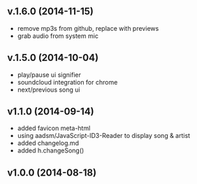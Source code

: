 v.1.6.0 (2014-11-15)
--------------------
- remove mp3s from github, replace with previews
- grab audio from system mic


v.1.5.0 (2014-10-04)
--------------------
- play/pause ui signifier
- soundcloud integration for chrome
- next/previous song ui


v1.1.0 (2014-09-14)
-------------------

- added favicon meta-html
- using aadsm/JavaScript-ID3-Reader to display song & artist
- added changelog.md
- added h.changeSong()

v1.0.0 (2014-08-18)
-------------------
